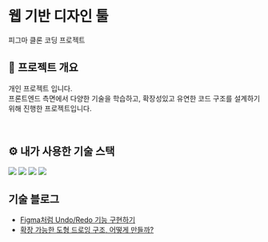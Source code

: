 # 웹 기반 디자인 툴

피그마 클론 코딩 프로젝트

## 🚀 프로젝트 개요

개인 프로젝트 입니다. <br />
프론트엔드 측면에서 다양한 기술을 학습하고, 확장성있고 유연한 코드 구조를 설계하기 위해 진행한 프로젝트입니다.


<br />

## ⚙ 내가 사용한 기술 스택

<div> <img src="https://img.shields.io/badge/React-61DAFB?style=for-the-badge&logo=react&logoColor=black" /> <img src="https://img.shields.io/badge/TypeScript-3178C6?style=for-the-badge&logo=typescript&logoColor=white" /> <img src="https://img.shields.io/badge/Jotai-1E1E1E?style=for-the-badge&logo=data:image/svg+xml;base64,PHN2ZyB3aWR0aD0iMTYiIGhlaWdodD0iMTYiIHZpZXdCb3g9IjAgMCAxNiAxNiIgZmlsbD0ibm9uZSIgeG1sbnM9Imh0dHA6Ly93d3cudzMub3JnLzIwMDAvc3ZnIj48Y2lyY2xlIGN4PSI4IiBjeT0iOCIgcj0iOCIgc3Ryb2tlPSIjRkY2NTAwIiBmaWxsPSIjMUUxRU1FIi8+PC9zdmc+" /> <img src="https://img.shields.io/badge/Konva-0082C9?style=for-the-badge&logoColor=white" /> </div>


## 기술 블로그

  - [Figma처럼 Undo/Redo 기능 구현하기](https://qjatjs123123.tistory.com/60)
  - [확장 가능한 도형 드로잉 구조, 어떻게 만들까?](https://qjatjs123123.tistory.com/61)